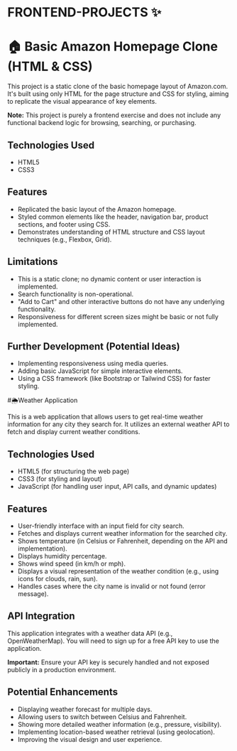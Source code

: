 # FRONTEND-PROJECTS ✨

# 🏠 Basic Amazon Homepage Clone (HTML & CSS)

This project is a static clone of the basic homepage layout of Amazon.com. It's built using only HTML for the page structure and CSS for styling, aiming to replicate the visual appearance of key elements.

**Note:** This project is purely a frontend exercise and does not include any functional backend logic for browsing, searching, or purchasing.

## Technologies Used

* HTML5
* CSS3

## Features

* Replicated the basic layout of the Amazon homepage.
* Styled common elements like the header, navigation bar, product sections, and footer using CSS.
* Demonstrates understanding of HTML structure and CSS layout techniques (e.g., Flexbox, Grid).

## Limitations

* This is a static clone; no dynamic content or user interaction is implemented.
* Search functionality is non-operational.
* "Add to Cart" and other interactive buttons do not have any underlying functionality.
* Responsiveness for different screen sizes might be basic or not fully implemented.

## Further Development (Potential Ideas)

* Implementing responsiveness using media queries.
* Adding basic JavaScript for simple interactive elements.
* Using a CSS framework (like Bootstrap or Tailwind CSS) for faster styling.





#🌦️Weather Application

This is a web application that allows users to get real-time weather information for any city they search for. It utilizes an external weather API to fetch and display current weather conditions.

## Technologies Used

* HTML5 (for structuring the web page)
* CSS3 (for styling and layout)
* JavaScript (for handling user input, API calls, and dynamic updates)

## Features

* User-friendly interface with an input field for city search.
* Fetches and displays current weather information for the searched city.
* Shows temperature (in Celsius or Fahrenheit, depending on the API and implementation).
* Displays humidity percentage.
* Shows wind speed (in km/h or mph).
* Displays a visual representation of the weather condition (e.g., using icons for clouds, rain, sun).
* Handles cases where the city name is invalid or not found (error message).

## API Integration

This application integrates with a weather data API (e.g., OpenWeatherMap). You will need to sign up for a free API key to use the application.

**Important:** Ensure your API key is securely handled and not exposed publicly in a production environment.

## Potential Enhancements

* Displaying weather forecast for multiple days.
* Allowing users to switch between Celsius and Fahrenheit.
* Showing more detailed weather information (e.g., pressure, visibility).
* Implementing location-based weather retrieval (using geolocation).
* Improving the visual design and user experience.

